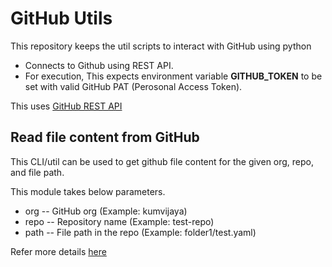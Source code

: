 # GitHub Utils

This repository keeps the util scripts to interact with GitHub using python
- Connects to Github using REST API.
- For execution, This expects environment variable **GITHUB_TOKEN** to be set with valid GitHub PAT (Perosonal Access Token).

This uses [GitHub REST API](https://docs.github.com/en/rest?apiVersion=2022-11-28)

## Read file content from GitHub
This CLI/util can be used to get github file content for the given org, repo, and file path.

This module takes below parameters.
- org -- GitHub org (Example: kumvijaya)
- repo -- Repository name (Example: test-repo)
- path -- File path in the repo (Example: folder1/test.yaml)

Refer more details [here](https://docs.github.com/en/rest/repos/contents?apiVersion=2022-11-28)

